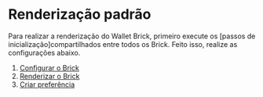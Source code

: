 # Renderização padrão

Para realizar a renderização do Wallet Brick, primeiro execute os [passos de inicialização]compartilhados entre todos os Brick. Feito isso, realize as configurações abaixo.

1. [Configurar o Brick](/developers/pt/docs/checkout-bricks/wallet-brick/default-rendering/configure-the-brick)
2. [Renderizar o Brick](/developers/pt/docs/checkout-bricks/wallet-brick/default-rendering/render-the-brick)
3. [Criar preferência](/developers/pt/docs/checkout-bricks/wallet-brick/default-rendering/create-preference)
